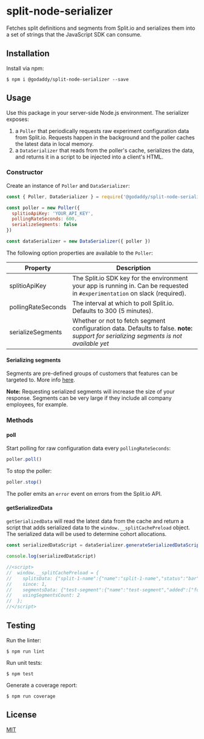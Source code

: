 # split-node-serializer

Fetches split definitions and segments from Split.io and serializes them into a
set of strings that the JavaScript SDK can consume.

## Installation

Install via npm:

```console
$ npm i @godaddy/split-node-serializer --save
```

## Usage

Use this package in your server-side Node.js environment. The serializer exposes:
1. a `Poller` that periodically requests raw experiment configuration data from Split.io. Requests happen in the background and the poller caches the latest data in local memory.
1. a `DataSerializer` that reads from the poller's cache, serializes the data, and returns it in a script to be injected into a client's HTML.

### Constructor

Create an instance of `Poller` and `DataSerializer`:

```js
const { Poller, DataSerializer } = require('@godaddy/split-node-serializer')

const poller = new Poller({
  splitioApiKey: 'YOUR_API_KEY',
  pollingRateSeconds: 600,
  serializeSegments: false
})

const dataSerializer = new DataSerializer({ poller })
```

The following option properties are available to the `Poller`:

| Property                      | Description |
|-------------------------------|-------------|
| splitioApiKey | The Split.io SDK key for the environment your app is running in. Can be requested in `#experimentation` on slack (required). |
| pollingRateSeconds | The interval at which to poll Split.io. Defaults to 300 (5 minutes). |
| serializeSegments | Whether or not to fetch segment configuration data. Defaults to false. **note:** *support for serializing segments is not available yet* |

#### Serializing segments

Segments are pre-defined groups of customers that features can be targeted to. More info [here](https://help.split.io/hc/en-us/articles/360020407512-Create-a-segment).

**Note:** Requesting serialized segments will increase the size of your response. Segments can be very large if they include all company employees, for example.

### Methods

#### poll

Start polling for raw configuration data every `pollingRateSeconds`:

```js
poller.poll()
```

To stop the poller:

```js
poller.stop()
```

The poller emits an `error` event on errors from the Split.io API.

#### getSerializedData

`getSerializedData` will read the latest data from the cache and return a script
that adds serialized data to the `window.__splitCachePreload` object. The
serialized data will be used to determine cohort allocations.

```js
const serializedDataScript = dataSerializer.generateSerializedDataScript()

console.log(serializedDataScript)

//<script>
//  window.__splitCachePreload = {
//    splitsData: {"split-1-name":{"name":"split-1-name","status":"bar"},"split-2-name":{"name":"split-2-name","status":"baz"}},
//    since: 1,
//    segmentsData: {"test-segment":{"name":"test-segment","added":["foo","bar"]}},
//    usingSegmentsCount: 2
//  };
//</script>
```

## Testing

Run the linter:

```console
$ npm run lint
```

Run unit tests:

```console
$ npm test
```

Generate a coverage report:

```console
$ npm run coverage
```

## License

[MIT](LICENSE)
